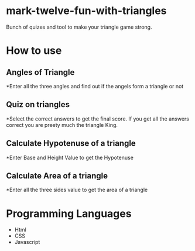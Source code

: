 # mark-twelve-fun-with-triangles

Bunch of quizes and tool to make your triangle game strong.

# How to use

## Angles of Triangle
*Enter all the three angles and find out if the angels form a triangle or not

## Quiz on triangles
*Select the correct answers to get the final score. If you get all the answers correct you are preety much the triangle King.

## Calculate Hypotenuse of a triangle
*Enter Base and Height Value to get the Hypotenuse

## Calculate Area of a triangle
*Enter all the three sides value to get the area of a triangle 

# Programming Languages

* Html
* CSS
* Javascript

